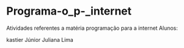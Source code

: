 # Programa-o_p-_internet
Atividades referentes a matéria programação para a internet 
Alunos:

kastier Júnior
Juliana Lima
